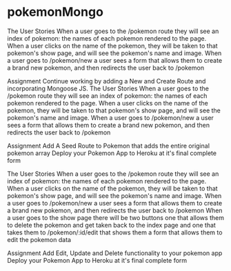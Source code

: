 # pokemonMongo

The User Stories
When a user goes to the /pokemon route they will see an index of pokemon: the names of each pokemon rendered to the page.
When a user clicks on the name of the pokemon, they will be taken to that pokemon's show page, and will see the pokemon's name and image.
When a user goes to /pokemon/new a user sees a form that allows them to create a brand new pokemon, and then redirects the user back to /pokemon

Assignment
Continue working by adding a New and Create Route and incorporating Mongoose JS.
The User Stories
When a user goes to the /pokemon route they will see an index of pokemon: the names of each pokemon rendered to the page.
When a user clicks on the name of the pokemon, they will be taken to that pokemon's show page, and will see the pokemon's name and image.
When a user goes to /pokemon/new a user sees a form that allows them to create a brand new pokemon, and then redirects the user back to /pokemon

Assignment
Add A Seed Route to Pokemon that adds the entire original pokemon array
Deploy your Pokemon App to Heroku at it's final complete form

The User Stories
When a user goes to the /pokemon route they will see an index of pokemon: the names of each pokemon rendered to the page.
When a user clicks on the name of the pokemon, they will be taken to that pokemon's show page, and will see the pokemon's name and image.
When a user goes to /pokemon/new a user sees a form that allows them to create a brand new pokemon, and then redirects the user back to /pokemon
When a user goes to the show page there will be two buttons one that allows them to delete the pokemon and get taken back to the index page and one that takes them to /pokemon/:id/edit that shows them a form that allows them to edit the pokemon data


Assignment
Add Edit, Update and Delete functionality to your pokemon app
Deploy your Pokemon App to Heroku at it's final complete form
